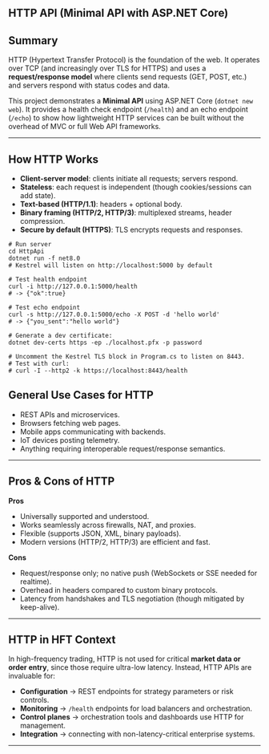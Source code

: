 ## HTTP API (Minimal API with ASP.NET Core)

## Summary  
HTTP (Hypertext Transfer Protocol) is the foundation of the web. It operates over TCP (and increasingly over TLS for HTTPS) and uses a **request/response model** where clients send requests (GET, POST, etc.) and servers respond with status codes and data.  

This project demonstrates a **Minimal API** using ASP.NET Core (`dotnet new web`). It provides a health check endpoint (`/health`) and an echo endpoint (`/echo`) to show how lightweight HTTP services can be built without the overhead of MVC or full Web API frameworks.

---

## How HTTP Works  
- **Client-server model**: clients initiate all requests; servers respond.  
- **Stateless**: each request is independent (though cookies/sessions can add state).  
- **Text-based (HTTP/1.1)**: headers + optional body.  
- **Binary framing (HTTP/2, HTTP/3)**: multiplexed streams, header compression.  
- **Secure by default (HTTPS)**: TLS encrypts requests and responses.

```
# Run server
cd HttpApi
dotnet run -f net8.0
# Kestrel will listen on http://localhost:5000 by default

# Test health endpoint
curl -i http://127.0.0.1:5000/health
# -> {"ok":true}

# Test echo endpoint
curl -s http://127.0.0.1:5000/echo -X POST -d 'hello world'
# -> {"you_sent":"hello world"}

# Generate a dev certificate:
dotnet dev-certs https -ep ./localhost.pfx -p password

# Uncomment the Kestrel TLS block in Program.cs to listen on 8443.
# Test with curl:
# curl -I --http2 -k https://localhost:8443/health
```

## General Use Cases for HTTP  
- REST APIs and microservices.  
- Browsers fetching web pages.  
- Mobile apps communicating with backends.  
- IoT devices posting telemetry.  
- Anything requiring interoperable request/response semantics.  

---

## Pros & Cons of HTTP  

**Pros**  
- Universally supported and understood.  
- Works seamlessly across firewalls, NAT, and proxies.  
- Flexible (supports JSON, XML, binary payloads).  
- Modern versions (HTTP/2, HTTP/3) are efficient and fast.  

**Cons**  
- Request/response only; no native push (WebSockets or SSE needed for realtime).  
- Overhead in headers compared to custom binary protocols.  
- Latency from handshakes and TLS negotiation (though mitigated by keep-alive).  

---

## HTTP in HFT Context  
In high-frequency trading, HTTP is not used for critical **market data or order entry**, since those require ultra-low latency. Instead, HTTP APIs are invaluable for:  
- **Configuration** → REST endpoints for strategy parameters or risk controls.  
- **Monitoring** → `/health` endpoints for load balancers and orchestration.  
- **Control planes** → orchestration tools and dashboards use HTTP for management.  
- **Integration** → connecting with non-latency-critical enterprise systems.  

---
